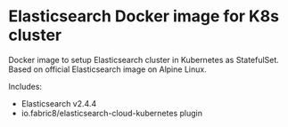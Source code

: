 # Elasticsearch Docker image for K8s cluster

Docker image to setup Elasticsearch cluster in Kubernetes as StatefulSet. Based on official Elasticsearch image on Alpine Linux.

Includes:

* Elasticsearch v2.4.4
* io.fabric8/elasticsearch-cloud-kubernetes plugin
